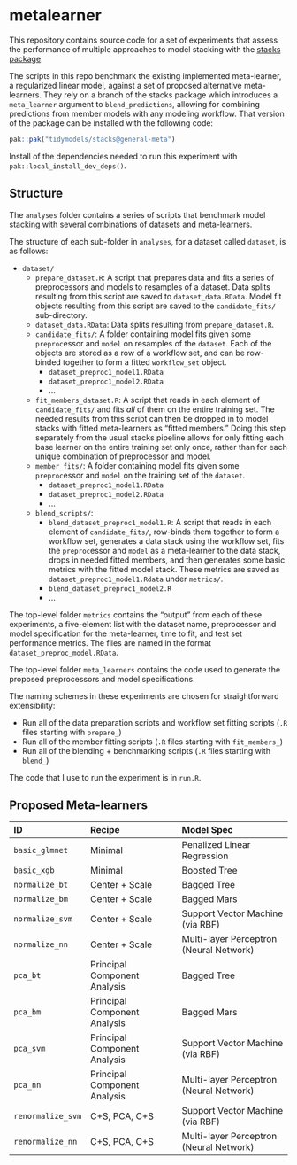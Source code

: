 
# metalearner

This repository contains source code for a set of experiments that
assess the performance of multiple approaches to model stacking with the
[stacks package](https://stacks.tidymodels.org/).

The scripts in this repo benchmark the existing implemented
meta-learner, a regularized linear model, against a set of proposed
alternative meta-learners. They rely on a branch of the stacks package
which introduces a `meta_learner` argument to `blend_predictions`,
allowing for combining predictions from member models with any modeling
workflow. That version of the package can be installed with the
following code:

``` r
pak::pak("tidymodels/stacks@general-meta")
```

Install of the dependencies needed to run this experiment with
`pak::local_install_dev_deps()`.

## Structure

The `analyses` folder contains a series of scripts that benchmark model
stacking with several combinations of datasets and meta-learners.

The structure of each sub-folder in `analyses`, for a dataset called
`dataset`, is as follows:

- `dataset/`
  - `prepare_dataset.R`: A script that prepares data and fits a series
    of preprocessors and models to resamples of a dataset. Data splits
    resulting from this script are saved to `dataset_data.RData`. Model
    fit objects resulting from this script are saved to the
    `candidate_fits/` sub-directory.
  - `dataset_data.RData`: Data splits resulting from
    `prepare_dataset.R`.
  - `candidate_fits/`: A folder containing model fits given some
    `preproc`essor and `model` on resamples of the `dataset`. Each of
    the objects are stored as a row of a workflow set, and can be
    row-binded together to form a fitted `workflow_set` object.
    - `dataset_preproc1_model1.RData`
    - `dataset_preproc1_model2.RData`
    - …
  - `fit_members_dataset.R`: A script that reads in each element of
    `candidate_fits/` and fits *all* of them on the entire training set.
    The needed results from this script can then be dropped in to model
    stacks with fitted meta-learners as “fitted members.” Doing this
    step separately from the usual stacks pipeline allows for only
    fitting each base learner on the entire training set only once,
    rather than for each unique combination of preprocessor and model.
  - `member_fits/`: A folder containing model fits given some
    `preproc`essor and `model` on the training set of the `dataset`.
    - `dataset_preproc1_model1.RData`
    - `dataset_preproc1_model2.RData`
    - …
  - `blend_scripts/`:
    - `blend_dataset_preproc1_model1.R`: A script that reads in each
      element of `candidate_fits/`, row-binds them together to form a
      workflow set, generates a data stack using the workflow set, fits
      the `preproc`essor and `model` as a meta-learner to the data
      stack, drops in needed fitted members, and then generates some
      basic metrics with the fitted model stack. These metrics are saved
      as `dataset_preproc1_model1.Rdata` under `metrics/`.
    - `blend_dataset_preproc1_model2.R`
    - …

The top-level folder `metrics` contains the “output” from each of these
experiments, a five-element list with the dataset name, preprocessor and
model specification for the meta-learner, time to fit, and test set
performance metrics. The files are named in the format
`dataset_preproc_model.RData`.

The top-level folder `meta_learners` contains the code used to generate
the proposed preprocessors and model specifications.

The naming schemes in these experiments are chosen for straightforward
extensibility:

- Run all of the data preparation scripts and workflow set fitting
  scripts (`.R` files starting with `prepare_`)
- Run all of the member fitting scripts (`.R` files starting with
  `fit_members_`)
- Run all of the blending + benchmarking scripts (`.R` files starting
  with `blend_`)

The code that I use to run the experiment is in `run.R`.

## Proposed Meta-learners

| ID                | Recipe                       | Model Spec                              |
|:------------------|:-----------------------------|:----------------------------------------|
| `basic_glmnet`    | Minimal                      | Penalized Linear Regression             |
| `basic_xgb`       | Minimal                      | Boosted Tree                            |
| `normalize_bt`    | Center + Scale               | Bagged Tree                             |
| `normalize_bm`    | Center + Scale               | Bagged Mars                             |
| `normalize_svm`   | Center + Scale               | Support Vector Machine (via RBF)        |
| `normalize_nn`    | Center + Scale               | Multi-layer Perceptron (Neural Network) |
| `pca_bt`          | Principal Component Analysis | Bagged Tree                             |
| `pca_bm`          | Principal Component Analysis | Bagged Mars                             |
| `pca_svm`         | Principal Component Analysis | Support Vector Machine (via RBF)        |
| `pca_nn`          | Principal Component Analysis | Multi-layer Perceptron (Neural Network) |
| `renormalize_svm` | C+S, PCA, C+S                | Support Vector Machine (via RBF)        |
| `renormalize_nn`  | C+S, PCA, C+S                | Multi-layer Perceptron (Neural Network) |
